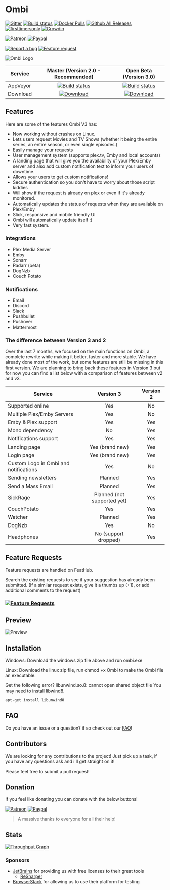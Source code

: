 # Ombi

[![Gitter](https://badges.gitter.im/tidusjar/Ombi.svg)](https://gitter.im/tidusjar/Ombi?utm_source=badge&utm_medium=badge&utm_campaign=pr-badge)
[![Build status](https://ci.appveyor.com/api/projects/status/hgj8j6lcea7j0yhn?svg=true)](https://ci.appveyor.com/project/tidusjar/requestplex)
[![Docker Pulls](https://img.shields.io/docker/pulls/linuxserver/ombi.svg)](https://hub.docker.com/r/linuxserver/ombi/)
[![Github All Releases](https://img.shields.io/github/downloads/tidusjar/Ombi/total.svg)](https://github.com/tidusjar/Ombi)
[![firsttimersonly](http://img.shields.io/badge/first--timers--only-friendly-blue.svg?style=flat-square)](http://www.firsttimersonly.com/)
[![Crowdin](https://d322cqt584bo4o.cloudfront.net/ombi/localized.svg)](https://crowdin.com/project/ombi)

[![Patreon](https://www.ombi.io/img/patreondonate.svg)](https://patreon.com/tidusjar/Ombi)
[![Paypal](https://www.ombi.io/img/paypaldonate.svg)](https://paypal.me/PlexRequestsNet)

[![Report a bug](http://i.imgur.com/xSpw482.png)](https://github.com/tidusjar/Ombi/issues/new) [![Feature request](http://i.imgur.com/mFO0OuX.png)](http://feathub.com/tidusjar/Ombi)

![Ombi Logo](http://i.imgur.com/qQsN78U.png)

| Service  | Master (Version 2.0 - Recommended)                | Open Beta     (Version 3.0)          |
|----------|:---------------------------:|:----------------------------:|
| AppVeyor | [![Build status](https://ci.appveyor.com/api/projects/status/hgj8j6lcea7j0yhn/branch/master?svg=true)](https://ci.appveyor.com/project/tidusjar/requestplex/branch/master) | [![Build status](https://ci.appveyor.com/api/projects/status/hgj8j6lcea7j0yhn/branch/DotNetCore?svg=true)](https://ci.appveyor.com/project/tidusjar/requestplex/branch/DotNetCore) | 
| Download |[![Download](http://i.imgur.com/odToka3.png)](https://github.com/tidusjar/Ombi/releases)            |      [![Download](http://i.imgur.com/odToka3.png)](https://ci.appveyor.com/project/tidusjar/requestplex/branch/DotNetCore/artifacts)       | 

## Features

Here are some of the features Ombi V3 has:

* Now working without crashes on Linux.
* Lets users request Movies and TV Shows (whether it being the entire series, an entire season, or even single episodes.)
* Easily manage your requests
* User management system (supports plex.tv, Emby and local accounts)
* A landing page that will give you the availability of your Plex/Emby server and also add custom notification text to inform your users of downtime.
* Allows your users to get custom notifications!
* Secure authentication so you don't have to worry about those script kiddies
* Will show if the request is already on plex or even if it's already monitored.
* Automatically updates the status of requests when they are available on Plex/Emby
* Slick, responsive and mobile friendly UI
* Ombi will automatically update itself :)
* Very fast system.

### Integrations

* Plex Media Server
* Emby
* Sonarr
* Radarr (beta)
* DogNzb
* Couch Potato

### Notifications

* Email
* Discord
* Slack
* Pushbullet
* Pushover
* Mattermost

### The difference between Version 3 and 2

Over the last 7 months, we focused on the main functions on Ombi, a complete rewrite while making it better, faster and more stable.
We have already done most of the work, but some features are still be missing in this first version.
We are planning to bring back these features in Version 3 but for now you can find a list below with a comparison of features between v2 and v3.

| Service  | Version 3 | Version 2 |
|----------|:----------:|:----------:|
| Supported online | Yes | No |
|Multiple Plex/Emby Servers| Yes | No |
| Emby & Plex support | Yes | Yes |
| Mono dependency | No | Yes |
| Notifications support | Yes| Yes |
| Landing page | Yes (brand new) | Yes |
| Login page | Yes (brand new) | Yes |
| Custom Logo in Ombi and notifications | Yes | No |
| Sending newsletters | Planned | Yes |
| Send a Mass Email | Planned | Yes |
| SickRage | Planned (not supported yet)| Yes |
| CouchPotato | Yes | Yes |
| Watcher | Planned | Yes |
| DogNzb | Yes | No |
| Headphones | No (support dropped) | Yes |

## Feature Requests

Feature requests are handled on FeatHub.

Search the existing requests to see if your suggestion has already been submitted.
(If a similar request exists, give it a thumbs up (+1), or add additional comments to the request)

### [![Feature Requests](https://cloud.githubusercontent.com/assets/390379/10127973/045b3a96-6560-11e5-9b20-31a2032956b2.png)](http://feathub.com/tidusjar/Ombi)

## Preview

![Preview](http://i.imgur.com/yrz2pzl.gif)

## Installation

Windows: Download the windows zip file above and run ombi.exe

Linux: Download the linux zip file, run chmod +x Ombi to make the Ombi file an executable.

Get the following error? 
libunwind.so.8: cannot open shared object file
You may need to install libwind8.

```bash
apt-get install libunwind8
```

## FAQ

Do you have an issue or a question? if so check out our [FAQ](https://github.com/tidusjar/Ombi/wiki/FAQ)!

## Contributors

We are looking for any contributions to the project! Just pick up a task, if you have any questions ask and i'll get straight on it!

Please feel free to submit a pull request!

## Donation

If you feel like donating you can donate with the below buttons!

[![Patreon](https://www.ombi.io/img/patreondonate.svg)](https://patreon.com/tidusjar/Ombi) 
[![Paypal](https://www.ombi.io/img/paypaldonate.svg)](https://paypal.me/PlexRequestsNet)

> A massive thanks to everyone for all their help!

## Stats

[![Throughput Graph](https://graphs.waffle.io/tidusjar/PlexRequests.Net/throughput.svg)](https://waffle.io/tidusjar/PlexRequests.Net/metrics/throughput)

### Sponsors

* [JetBrains](http://www.jetbrains.com/) for providing us with free licenses to their great tools
  * [ReSharper](http://www.jetbrains.com/resharper/)
* [BrowserStack](https://www.browserstack.com) for allowing us to use their platform for testing
